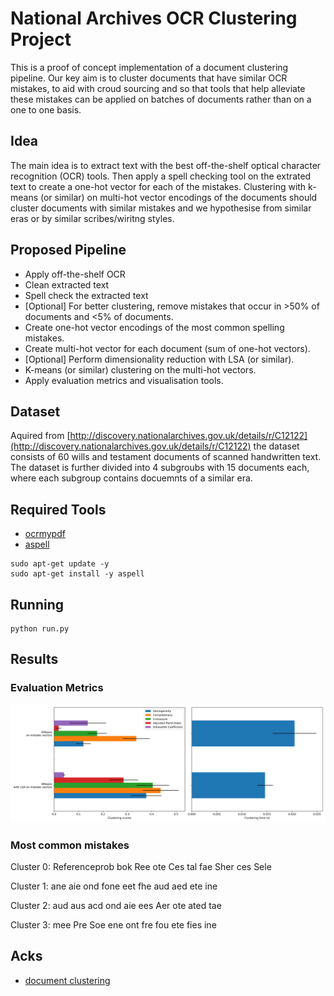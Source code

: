 # National Archives OCR Clustering Project

This is a proof of concept implementation of a document clustering pipeline. Our key aim is to cluster documents that have similar OCR mistakes, to aid with croud sourcing and so that tools that help alleviate these mistakes can be applied on batches of documents rather than on a one to one basis.

## Idea

The main idea is to extract text with the best off-the-shelf optical character recognition (OCR) tools. Then apply a spell checking tool on the extrated text to create a one-hot vector for each of the mistakes. Clustering with k-means (or similar) on multi-hot vector encodings of the documents should cluster documents with similar mistakes and we hypothesise from similar eras or by similar scribes/wiritng styles.

## Proposed Pipeline

- Apply off-the-shelf OCR
- Clean extracted text
- Spell check the extracted text
- [Optional] For better clustering, remove mistakes that occur in >50% of documents and <5% of documents.
- Create one-hot vector encodings of the most common spelling mistakes.
- Create multi-hot vector for each document (sum of one-hot vectors).
- [Optional] Perform dimensionality reduction with LSA (or similar).
- K-means (or similar) clustering on the multi-hot vectors.
- Apply evaluation metrics and visualisation tools.

## Dataset

Aquired from [http://discovery.nationalarchives.gov.uk/details/r/C12122](http://discovery.nationalarchives.gov.uk/details/r/C12122) the dataset consists of 60 wills and testament documents of scanned handwritten text. The dataset is further divided into 4 subgroubs with 15 documents each, where each subgroup contains docuemnts of a similar era.

## Required Tools

- [ocrmypdf](https://ocrmypdf.readthedocs.io/en/latest/index.html)
- [aspell](http://aspell.net/)
```
sudo apt-get update -y
sudo apt-get install -y aspell
```

## Running

```
python run.py
```

## Results

### Evaluation Metrics

![Evaluation Metrics](https://github.com/sacktock/NA-OCR-Clustering/blob/main/clustering.png)

### Most common mistakes
Cluster 0: Referenceprob bok Ree ote Ces tal fae Sher ces Sele

Cluster 1: ane aie ond fone eet fhe aud aed ete ine

Cluster 2: aud aus acd ond aie ees Aer ote ated tae

Cluster 3: mee Pre Soe ene ont fre fou ete fies ine

## Acks

- [document clustering](https://scikit-learn.org/stable/auto_examples/text/plot_document_clustering.html)